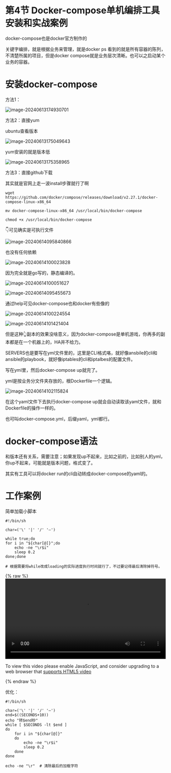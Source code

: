 # 第4节 Docker-compose单机编排工具安装和实战案例



docker-compose也是docker官方制作的



关键字编排，就是根据业务来管理，就是docker ps 看到的就是所有容器的陈列，不清楚所属的项目，但是docker compose就是业务层次清晰。也可以之启动某个业务的容器。



# 安装docker-compose



方法1：

![image-20240613174930701](4-Docker-compose单机编排工具安装和实战案例.assets/image-20240613174930701.png)



方法2：直接yum

ubuntu查看版本

![image-20240613175049643](4-Docker-compose单机编排工具安装和实战案例.assets/image-20240613175049643.png)



yum安装的就是版本低

![image-20240613175358965](4-Docker-compose单机编排工具安装和实战案例.assets/image-20240613175358965.png)



方法3：直接github下载

其实就是官网上走一波install步骤就行了啊

```shell
wget https://github.com/docker/compose/releases/download/v2.27.1/docker-compose-linux-x86_64

mv docker-compose-linux-x86_64 /usr/local/bin/docker-compose

chmod +x /usr/local/bin/docker-compose
```

👇可见确实是可执行文件

![image-20240614095840866](4-Docker-compose单机编排工具安装和实战案例.assets/image-20240614095840866.png)

也没有任何依赖

![image-20240614100023828](4-Docker-compose单机编排工具安装和实战案例.assets/image-20240614100023828.png)

因为完全就是go写的，静态编译的。

![image-20240614100051627](4-Docker-compose单机编排工具安装和实战案例.assets/image-20240614100051627.png)



![image-20240614095455673](4-Docker-compose单机编排工具安装和实战案例.assets/image-20240614095455673.png)





通过help可见docker-compose也和docker有些像的

![image-20240614100224554](4-Docker-compose单机编排工具安装和实战案例.assets/image-20240614100224554.png)



![image-20240614101421404](4-Docker-compose单机编排工具安装和实战案例.assets/image-20240614101421404.png)

但是这种👆副本的效果没啥意义，因为docker-compose是单机游戏，你再多的副本都是在一个机器上的，HA并不给力。

SERVERS也是要写在yml文件里的，这里是CLI格式咯，就好像ansbile的cli和ansible的playbook，就好像iptables的cli和iptalbes的配置文件。



写在yml里，然后docker-compose up就完了。



yml是按业务分文件夹存放的，根Dockerfile一个逻辑。

![image-20240614102115824](4-Docker-compose单机编排工具安装和实战案例.assets/image-20240614102115824.png)

在这个yaml文件下去执行docker-compose up就会自动读取该yaml文件，就和Dockerfile的操作一样的。

也可叫docker-compose.yml，后缀yaml，yml都行。





# docker-compose语法

和版本还有关系，需要注意；如果发现up不起来，比如之前的，比如别人的yml，你up不起来，可能就是版本问题，格式变了。



其实有工具可以将docker run的cli自动转成docker-compose的yaml的。

















# 工作案例

简单加载小脚本

```shell
#!/bin/sh

char=('\' '|' '/' '—')

while true;do
for i in "${char[@]}";do
    echo -ne "\r$i"
    sleep 0.2
done;done

# 根据需要将while改成loading的实际进度执行时间就行了，不过要记得最后清除掉符号。
```





{% raw %}
<video id="my-video" class="video-js" controls preload="auto" width="100%" data-setup='{"aspectRatio":"16:9"}'>
  <source src="4-Docker-compose单机编排工具安装和实战案例.assets/shellForLoading.mp4" type='video/mp4' >
  <p class="vjs-no-js">
    To view this video please enable JavaScript, and consider upgrading to a web browser that
    <a href="http://videojs.com/html5-video-support/" target="_blank">supports HTML5 video</a>
  </p>
</video>

{% endraw %}





优化：

```shell
#!/bin/sh

char=('\' '|' '/' '—')
end=$((SECONDS+10))
echo "转$end秒"
while [ $SECONDS -lt $end ]
do
    for i in "${char[@]}"
    do
        echo -ne "\r$i"
        sleep 0.2
    done
done

echo -ne "\r"  # 清除最后的加载字符
```



